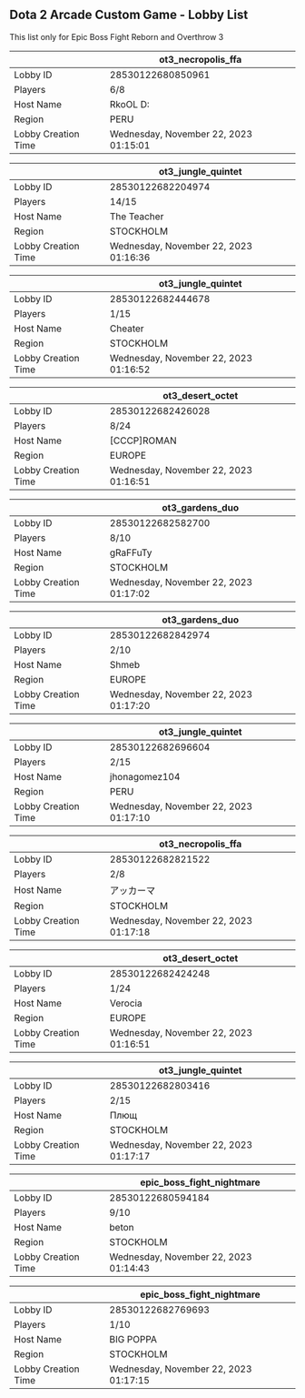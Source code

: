 ## Dota 2 Arcade Custom Game - Lobby List

This list only for Epic Boss Fight Reborn and Overthrow 3

|  | ot3_necropolis_ffa |
| ------ | ------ |
| Lobby ID | 28530122680850961 |
| Players | 6/8 |
| Host Name | RkoOL D: |
| Region | PERU |
| Lobby Creation Time | Wednesday, November 22, 2023 01:15:01 |


|  | ot3_jungle_quintet |
| ------ | ------ |
| Lobby ID | 28530122682204974 |
| Players | 14/15 |
| Host Name | The Teacher |
| Region | STOCKHOLM |
| Lobby Creation Time | Wednesday, November 22, 2023 01:16:36 |


|  | ot3_jungle_quintet |
| ------ | ------ |
| Lobby ID | 28530122682444678 |
| Players | 1/15 |
| Host Name | Cheater |
| Region | STOCKHOLM |
| Lobby Creation Time | Wednesday, November 22, 2023 01:16:52 |


|  | ot3_desert_octet |
| ------ | ------ |
| Lobby ID | 28530122682426028 |
| Players | 8/24 |
| Host Name | [CCCP]ROMAN |
| Region | EUROPE |
| Lobby Creation Time | Wednesday, November 22, 2023 01:16:51 |


|  | ot3_gardens_duo |
| ------ | ------ |
| Lobby ID | 28530122682582700 |
| Players | 8/10 |
| Host Name | gRaFFuTy |
| Region | STOCKHOLM |
| Lobby Creation Time | Wednesday, November 22, 2023 01:17:02 |


|  | ot3_gardens_duo |
| ------ | ------ |
| Lobby ID | 28530122682842974 |
| Players | 2/10 |
| Host Name | Shmeb |
| Region | EUROPE |
| Lobby Creation Time | Wednesday, November 22, 2023 01:17:20 |


|  | ot3_jungle_quintet |
| ------ | ------ |
| Lobby ID | 28530122682696604 |
| Players | 2/15 |
| Host Name | jhonagomez104 |
| Region | PERU |
| Lobby Creation Time | Wednesday, November 22, 2023 01:17:10 |


|  | ot3_necropolis_ffa |
| ------ | ------ |
| Lobby ID | 28530122682821522 |
| Players | 2/8 |
| Host Name | アッカーマ |
| Region | STOCKHOLM |
| Lobby Creation Time | Wednesday, November 22, 2023 01:17:18 |


|  | ot3_desert_octet |
| ------ | ------ |
| Lobby ID | 28530122682424248 |
| Players | 1/24 |
| Host Name | Verocia |
| Region | EUROPE |
| Lobby Creation Time | Wednesday, November 22, 2023 01:16:51 |


|  | ot3_jungle_quintet |
| ------ | ------ |
| Lobby ID | 28530122682803416 |
| Players | 2/15 |
| Host Name | Плющ |
| Region | STOCKHOLM |
| Lobby Creation Time | Wednesday, November 22, 2023 01:17:17 |


|  | epic_boss_fight_nightmare |
| ------ | ------ |
| Lobby ID | 28530122680594184 |
| Players | 9/10 |
| Host Name | beton |
| Region | STOCKHOLM |
| Lobby Creation Time | Wednesday, November 22, 2023 01:14:43 |


|  | epic_boss_fight_nightmare |
| ------ | ------ |
| Lobby ID | 28530122682769693 |
| Players | 1/10 |
| Host Name | BIG POPPA |
| Region | STOCKHOLM |
| Lobby Creation Time | Wednesday, November 22, 2023 01:17:15 |


